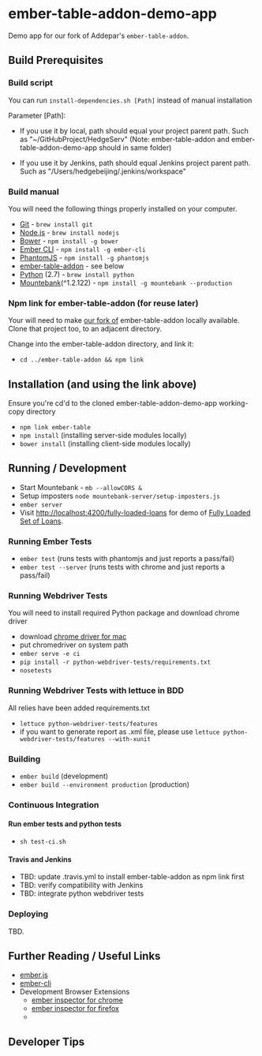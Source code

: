 # ember-table-addon-demo-app

Demo app for our fork of Addepar's <code>ember-table-addon</code>.

## Build Prerequisites

### Build script 

You can run `install-dependencies.sh [Path]` instead of manual installation

Parameter [Path]:

* If you use it by local, path should equal your project parent path. Such as "~/GitHubProject/HedgeServ" (Note: ember-table-addon and ember-table-addon-demo-app should in same folder)
         
* If you use it by Jenkins, path should equal Jenkins project parent path. Such as "/Users/hedgebeijing/.jenkins/workspace"

### Build manual

You will need the following things properly installed on your computer.

* [Git](http://git-scm.com/) - `brew install git`
* [Node.js](http://nodejs.org/) - `brew install nodejs`
* [Bower](http://bower.io/) - `npm install -g bower`
* [Ember CLI](http://www.ember-cli.com/) - `npm install -g ember-cli`
* [PhantomJS](http://phantomjs.org/) - `npm install -g phantomjs`
* [ember-table-addon](https://github.com/hedgeserv/ember-table-addon) - see below
* [Python](https://www.python.org/) (2.7) - `brew install python`
* [Mountebank](http://www.mbtest.org/)(^1.2.122) - `npm install -g mountebank --production`

### Npm link for ember-table-addon (for reuse later)

Your will need to make [our fork of](https://github.com/hedgeserv/ember-table-addon) ember-table-addon locally available. Clone that project too, to an adjacent directory.

Change into the ember-table-addon directory, and link it:

* `cd ../ember-table-addon && npm link`

## Installation (and using the link above)
Ensure you're cd'd to the cloned ember-table-addon-demo-app working-copy directory
* `npm link ember-table`
* `npm install` (installing server-side modules locally)
* `bower install` (installing client-side modules locally)

## Running / Development

* Start Mountebank - `mb --allowCORS &`
* Setup imposters `node mountebank-server/setup-imposters.js `
* `ember server`
* Visit [http://localhost:4200/fully-loaded-loans](http://localhost:4200/fully-loaded-loans) for demo of [Fully Loaded Set of Loans](https://github.com/hedgeserv/ember-table-addon-demo-app/wiki/Fully-Loaded-Set-of-Loans).


### Running Ember Tests

* `ember test` (runs tests with phantomjs and just reports a pass/fail)
* `ember test --server` (runs tests with chrome and just reports a pass/fail)

### Running Webdriver Tests

You will need to install required Python package and download chrome driver

* download [chrome driver for mac](http://chromedriver.storage.googleapis.com/2.15/chromedriver_mac32.zip)
* put chromedriver on system path
* `ember serve -e ci`
* `pip install -r python-webdriver-tests/requirements.txt`
* `nosetests`

### Running Webdriver Tests with lettuce in BDD

All relies have been added requirements.txt

* `lettuce python-webdriver-tests/features`
* if you want to generate report as .xml file, please use `lettuce python-webdriver-tests/features --with-xunit`

### Building

* `ember build` (development)
* `ember build --environment production` (production)

### Continuous Integration
#### Run ember tests and python tests
* `sh test-ci.sh`

#### Travis and Jenkins
* TBD: update .travis.yml to install ember-table-addon as npm link first
* TBD: verify compatibility with Jenkins 
* TBD: integrate python webdriver tests

### Deploying

TBD.

## Further Reading / Useful Links

* [ember.js](http://emberjs.com/)
* [ember-cli](http://www.ember-cli.com/)
* Development Browser Extensions
  * [ember inspector for chrome](https://chrome.google.com/webstore/detail/ember-inspector/bmdblncegkenkacieihfhpjfppoconhi)
  * [ember inspector for firefox](https://addons.mozilla.org/en-US/firefox/addon/ember-inspector/)
  * 

## Developer Tips

